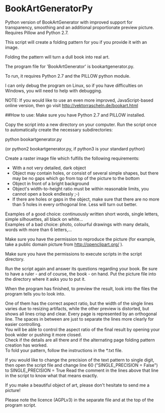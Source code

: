 # BookArtGeneratorPy
Python version of BookArtGenerator with improved support for transparency, smoothing and an additional proportionate preview picture. Requires Pillow and Python 2.7.

This script will create a folding pattern for you if you provide it with an image.

Folding the pattern will turn a dull book into real art.

The program file for 'BookArtGenerator' is bookartgenerator.py. 

To run, it requires Python 2.7 and the PILLOW python module.  

I can only debug the program on Linux, so if you have difficulties on Windows, you will need to help with debugging.

NOTE: If you would like to use an even more improved, JavaScript-based online version, then go visit http://vektorrascheln.de/bookart.html

##How to use:
Make sure you have Python 2.7 and PILLOW installed.

Copy the script into a new directory on your computer.
Run the script once to automatically create the necessary subdirectories:

python bookartgenerator.py

(or python2 bookartgenerator.py, if python3 is your standard python)

Create a raster image file which fulfills the following requirements:

- With a not very detailed, dark object 
- Object may contain holes, or consist of several simple shapes, but there may be no gaps which go from top of the picture to the bottom
- Object in front of a bright background
- Object's width-to-height ratio must be within reasonable limits, you cannot open a book endlessly ;-)
- If there are holes or gaps in the object, make sure that there are no more than 5 holes in every orthogonal line. Less will turn out better.

Examples of a good choice: continuously written short words, single letters, simple silhouettes, all black on white...  
Examples of a bad choice: photo, colourful drawings with many details, words with more than 6 letters,...

Make sure you have the permission to reproduce the picture (for example, take a public domain picture from http://openclipart.org/ ).

Make sure you have the permissions to execute scripts in the script directory.   

Run the script again and answer its questions regarding your book. Be sure to have a ruler - and of course, the book - on hand. Put the picture file into the directory where it asks you to put it.

When the program has finished, to preview the result, look into the files the program tells you to look into.

One of them has the correct aspect ratio, but the width of the single lines varies due to resizing artifacts, while the other preview is distorted, but shows all lines crisp and clear. Every page is represented by an orthogonal line. The spaces in between are just to separate the lines more clearly for easier controlling.   
You will be able to control the aspect ratio of the final result by opening your book wider or pushing it more closed.  
Check if the details are all there and if the alternating page folding pattern creation has worked.  
To fold your pattern, follow the instructions in the *.txt file.

If you would like to change the precision of the text pattern to single digit, then open the script file and change line 60 ("SINGLE_PRECISION = False") to 
SINGLE_PRECISION = True
Read the comment in the lines above that line in the script to know what that means exactly.

If you make a beautiful object of art, please don't hesitate to send me a picture!

Please note the licence (AGPLv3) in the separate file and at the top of the program script.

